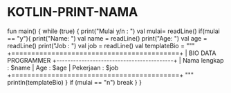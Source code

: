 # KOTLIN-PRINT-NAMA
fun main() {      while (true) {         print("Mulai y/n : ")         val mulai= readLine()         if(mulai == "y"){             print("Name: ")             val name = readLine()             print("Age: ")             val age = readLine()             print("Job : ")             val job = readLine()              val templateBio = """     +==========================================+     | BIO DATA PROGRAMMER             +------------------------------------------+     | Nama lengkap  : $name     | Age           : $age     | Pekerjaan     : $job     +==========================================+     """              println(templateBio)         }         if (mulai == "n")             break     } }
